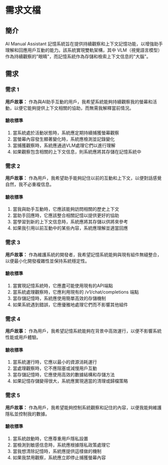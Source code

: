 # 需求文檔

## 簡介

AI Manual Assistant 記憶系統旨在提供持續觀察和上下文記憶功能，以增強助手理解和回應用戶互動的能力。該系統實現雙軌架構，其中 VLM（視覺語言模型）作為持續觀察的"眼睛"，而記憶系統作為存儲和檢索上下文信息的"大腦"。

## 需求

### 需求 1

**用戶故事：** 作為與AI助手互動的用戶，我希望系統能夠持續觀察我的螢幕和活動，以便它能夠提供上下文相關的協助，而無需我解釋當前情況。

#### 驗收標準

1. 當系統處於活動狀態時，系統應定期持續捕獲螢幕觀察
2. 當螢幕內容發生顯著變化時，系統應檢測並記錄變化
3. 當捕獲觀察時，系統應通過VLM處理它們以進行理解
4. 如果觀察包含相關的上下文信息，則系統應將其存儲在記憶系統中

### 需求 2

**用戶故事：** 作為用戶，我希望助手能夠記住以前的互動和上下文，以便對話感覺自然，我不必重複信息。

#### 驗收標準

1. 當我與助手互動時，它應該能夠訪問相關的歷史上下文
2. 當助手回應時，它應該整合相關記憶以提供更好的協助
3. 當學習到新的上下文信息時，系統應將其存儲以供將來參考
4. 如果我引用以前互動中的某些內容，系統應理解並適當回應

### 需求 3

**用戶故事：** 作為維護系統的開發者，我希望記憶系統能夠與現有組件無縫整合，以便最小化開發複雜性並保持系統穩定性。

#### 驗收標準

1. 當實現記憶系統時，它應盡可能使用現有的API端點
2. 當系統處理觀察時，它應利用現有的 /v1/chat/completions 端點
3. 當存儲記憶時，系統應使用簡單高效的存儲機制
4. 如果系統遇到錯誤，它應優雅地處理它們而不影響其他組件

### 需求 4

**用戶故事：** 作為用戶，我希望記憶系統能夠在背景中高效運行，以便不影響系統性能或用戶體驗。

#### 驗收標準

1. 當系統運行時，它應以最小的資源消耗運行
2. 當處理觀察時，它不應阻塞或減慢用戶互動
3. 當存儲記憶時，它應使用高效的數據結構和存儲方法
4. 如果記憶存儲變得很大，系統應實現適當的清理或歸檔策略

### 需求 5

**用戶故事：** 作為用戶，我希望能夠控制系統觀察和記住的內容，以便我能夠維護隱私並控制我的數據。

#### 驗收標準

1. 當系統啟動時，它應尊重用戶隱私設置
2. 當檢測到敏感信息時，系統應根據隱私政策處理它
3. 當我想清除記憶時，系統應提供這樣做的機制
4. 如果我禁用觀察，系統應立即停止捕獲螢幕內容